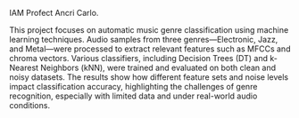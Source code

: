 IAM Profect Ancri Carlo.

This project focuses on automatic music genre classification using machine learning techniques. 
Audio samples from three genres—Electronic, Jazz, and Metal—were processed to extract relevant features such as MFCCs and chroma vectors. 
Various classifiers, including Decision Trees (DT) and k-Nearest Neighbors (kNN), were trained and evaluated on both clean and noisy datasets.
The results show how different feature sets and noise levels impact classification accuracy, highlighting the challenges of genre recognition, especially with limited data and under real-world audio conditions.
